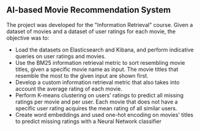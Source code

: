 ## AI-based Movie Recommendation System

The project was developed for the "Information Retrieval" course. Given a dataset of movies and a dataset of user ratings for each movie, the objective was to:
* Load the datasets on Elasticsearch and Kibana, and perform indicative queries on user ratings and movies.
* Use the BM25 information retrieval metric to sort resembling movie titles, given a specific movie name as input. The movie titles that resemble the most to the given input are shown first.
* Develop a custom information retrieval metric that also takes into account the average rating of each movie.
* Perform K-means clustering on users’ ratings to predict all missing ratings per movie and per user. Each movie that does not have a specific user rating acquires the mean rating of all similar users.
* Create word embeddings and used one-hot encoding on movies’ titles to predict missing ratings with a Neural Network classifier
